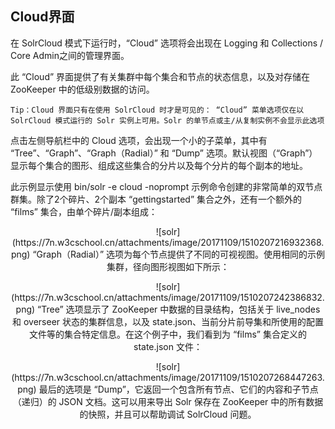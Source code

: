 ## Cloud界面 
<div class="content-intro view-box ">在 SolrCloud 模式下运行时，“Cloud” 选项将会出现在 Logging 和 Collections / Core Admin之间的管理界面。  
  
此 “Cloud” 界面提供了有关集群中每个集合和节点的状态信息，以及对存储在 ZooKeeper 中的低级别数据的访问。  
```
Tip：Cloud 界面只有在使用 SolrCloud 时才是可见的： “Cloud” 菜单选项仅在以 SolrCloud 模式运行的 Solr 实例上可用。Solr 的单节点或主/从复制实例不会显示此选项
```

点击左侧导航栏中的 Cloud 选项，会出现一个小的子菜单，其中有 “Tree”、“Graph”、“Graph（Radial）” 和 “Dump” 选项。默认视图（“Graph”）显示每个集合的图形、组成这些集合的分片以及每个分片的每个副本的地址。  
  
此示例显示使用 bin/solr -e cloud -noprompt 示例命令创建的非常简单的双节点群集。除了2个碎片、2个副本 “gettingstarted” 集合之外，还有一个额外的 “films” 集合，由单个碎片/副本组成：  
<p style="text-align: center; ">![solr](https://7n.w3cschool.cn/attachments/image/20171109/1510207216932368.png)  
“Graph（Radial）” 选项为每个节点提供了不同的可视视图。使用相同的示例集群，径向图形视图如下所示：  
<p style="text-align: center; ">![solr](https://7n.w3cschool.cn/attachments/image/20171109/1510207242386832.png)  
“Tree” 选项显示了 ZooKeeper 中数据的目录结构，包括关于 live_nodes 和 overseer 状态的集群信息，以及 state.json、当前分片前导集和所使用的配置文件等的集合特定信息。在这个例子中，我们看到为 “films” 集合定义的 state.json 文件：  
  
<p style="text-align: center; ">![solr](https://7n.w3cschool.cn/attachments/image/20171109/1510207268447263.png)  
最后的选项是 “Dump”，它返回一个包含所有节点、它们的内容和子节点（递归）的 JSON 文档。这可以用来导出 Solr 保存在 ZooKeeper 中的所有数据的快照，并且可以帮助调试 SolrCloud 问题。  
